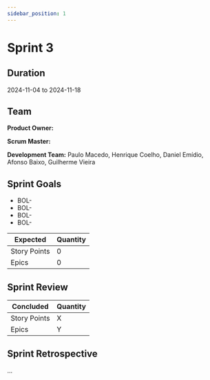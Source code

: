 ```yaml
---
sidebar_position: 1
---
```


# Sprint 3

## Duration

2024-11-04 to 2024-11-18

## Team

**Product Owner:** 

**Scrum Master:** 

**Development Team:** Paulo Macedo, Henrique Coelho, Daniel Emídio, Afonso Baixo, Guilherme Vieira

## Sprint Goals

- BOL-
- BOL-
- BOL-
- BOL-

|   Expected   | Quantity |
|--------------|----------|
| Story Points | 0       |
| Epics        | 0        |

## Sprint Review

|   Concluded   | Quantity |
|---------------|----------|
| Story Points  | X        |
| Epics         | Y        |

## Sprint Retrospective

...